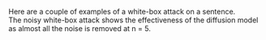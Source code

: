 Here are a couple of examples of a white-box attack on a sentence.  
The noisy white-box attack shows the effectiveness of the diffusion model as almost all the noise is removed at n = 5.
